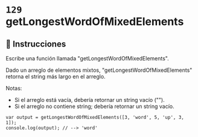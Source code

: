 # `129` getLongestWordOfMixedElements

## 📝 Instrucciones

Escribe una función llamada "getLongestWordOfMixedElements".

Dado un arreglo de elementos mixtos, "getLongestWordOfMixedElements" retorna el string más largo en el arreglo.

Notas:
* Si el arreglo está vacía, debería retornar un string vacío ("").
* Si el arreglo no contiene string; debería retornar un string vacío.

```Js
var output = getLongestWordOfMixedElements([3, 'word', 5, 'up', 3, 1]);
console.log(output); // --> 'word'
```